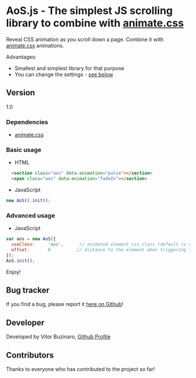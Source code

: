# AoS.js - The simplest JS scrolling library to combine with [animate.css](https://github.com/daneden/animate.css)

Reveal CSS animation as you scroll down a page.
Combine it with [animate.css](https://github.com/daneden/animate.css) animations.

Advantages:
- Smallest and simplest library for that purpose
- You can change the settings - [see below](#advanced-usage)

## Version

1.0

### Dependencies
- [animate.css](https://github.com/daneden/animate.css)

### Basic usage

- HTML

```html
  <section class="aos" data-animation="pulse"></section>
  <span class="aos" data-animation="fadeIn"></section>
```

- JavaScript

```javascript
new AoS().init();
```

### Advanced usage

- JavaScript

```javascript
var aos = new AoS({
  useClass:     'aos',      // animated element css class (default is aos)
  offset:       0          // distance to the element when triggering the animation (default is 0)
});
AoS.init();
```

Enjoy!

## Bug tracker

If you find a bug, please report it [here on Github](https://github.com/buzinas/animateonscroll/issues)!

## Developer

Developed by Vitor Buzinaro, [Github Profile](//github.com/buzinas)


## Contributors

Thanks to everyone who has contributed to the project so far!
